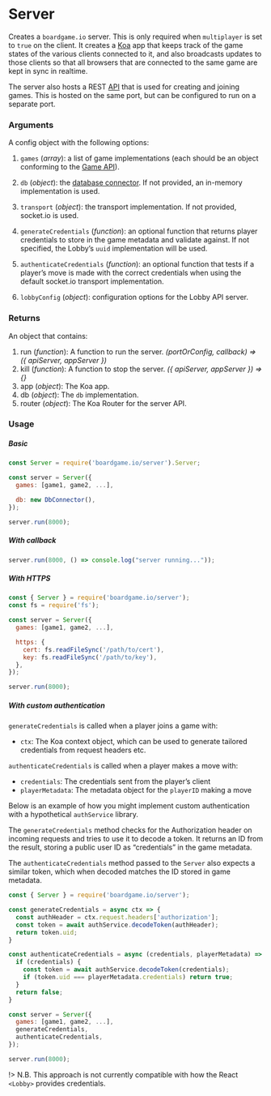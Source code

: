 # Server

Creates a `boardgame.io` server. This is only required when
`multiplayer` is set to `true` on the client. It creates a
[Koa](http://koajs.com/) app that keeps track of the game
states of the various clients connected to it, and also
broadcasts updates to those clients so that all browsers
that are connected to the same game are kept in sync in
realtime.

The server also hosts a REST [API](https://boardgame.io/documentation/#/api/Lobby?id=server-side-api) that is used for creating
and joining games. This is hosted on the same port, but can
be configured to run on a separate port.

### Arguments

A config object with the following options:

1. `games` (_array_): a list of game implementations
   (each should be an object conforming to the [Game API](/api/Game.md)).

2. `db` (_object_): the [database connector](/storage).
   If not provided, an in-memory implementation is used.

3. `transport` (_object_): the transport implementation.
   If not provided, socket.io is used.
   
4. `generateCredentials` (_function_): an optional function that returns player credentials to store in the game metadata and validate against. If not specified, the Lobby’s `uuid` implementation will be used.

5. `authenticateCredentials` (_function_): an optional function that tests if a player’s move is made with the correct credentials when using the default socket.io transport implementation.

6. `lobbyConfig` (_object_): configuration options for the Lobby API server.

### Returns

An object that contains:

1. run (_function_): A function to run the server.
   _(portOrConfig, callback) => ({ apiServer, appServer })_
2. kill (_function_): A function to stop the server.
   _({ apiServer, appServer }) => {}_
3. app (_object_): The Koa app.
4. db (_object_): The `db` implementation.
5. router (_object_): The Koa Router for the server API.

### Usage

##### Basic

```js
const Server = require('boardgame.io/server').Server;

const server = Server({
  games: [game1, game2, ...],

  db: new DbConnector(),
});

server.run(8000);
```

##### With callback

```js
server.run(8000, () => console.log("server running..."));
```

##### With HTTPS

```js
const { Server } = require('boardgame.io/server');
const fs = require('fs');

const server = Server({
  games: [game1, game2, ...],

  https: {
    cert: fs.readFileSync('/path/to/cert'),
    key: fs.readFileSync('/path/to/key'),
  },
});

server.run(8000);
```

##### With custom authentication

`generateCredentials` is called when a player joins a game with:

- `ctx`: The Koa context object, which can be used to generate tailored credentials from request headers etc.

`authenticateCredentials` is called when a player makes a move with:

  - `credentials`: The credentials sent from the player’s client
  - `playerMetadata`: The metadata object for the `playerID` making a move

Below is an example of how you might implement custom authentication with a hypothetical `authService` library.

The `generateCredentials` method checks for the Authorization header on incoming requests and tries to use it to decode a token. It returns an ID from the result, storing a public user ID as “credentials” in the game metadata.

The `authenticateCredentials` method passed to the `Server` also expects a similar token, which when decoded matches the ID stored in game metadata.


```js
const { Server } = require('boardgame.io/server');

const generateCredentials = async ctx => {
  const authHeader = ctx.request.headers['authorization'];
  const token = await authService.decodeToken(authHeader);
  return token.uid;
}

const authenticateCredentials = async (credentials, playerMetadata) => {
  if (credentials) {
    const token = await authService.decodeToken(credentials);
    if (token.uid === playerMetadata.credentials) return true;
  }
  return false;
}

const server = Server({
  games: [game1, game2, ...],
  generateCredentials,
  authenticateCredentials,
});

server.run(8000);
```

!> N.B. This approach is not currently compatible with how the React `<Lobby>` provides credentials.
